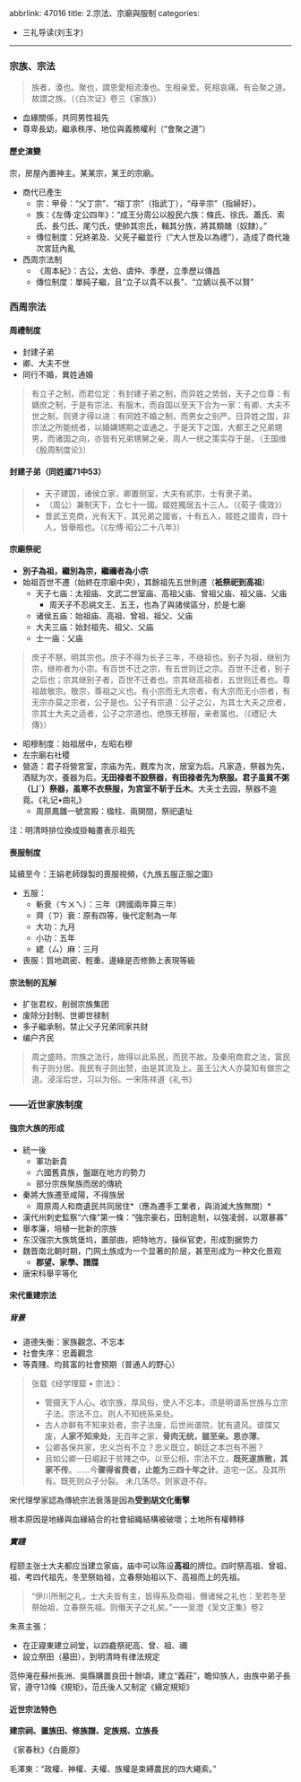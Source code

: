 abbrlink: 47016
title: 2.宗法、宗廟與服制
categories:
  - 三礼导读(刘玉才)
---
### 宗族、宗法

> 族者，湊也。聚也，謂恩愛相流湊也。生相亲爱。死相哀痛。有会聚之道。故謂之族。（〈白次证》卷三《家族》）

- 血緣關係，共同男性祖先
- 尊卑長幼，繼承秩序、地位與義務權利（“會聚之道”）

#### 歷史演變

宗，房屋內置神主。某某宗，某王的宗廟。

- 商代已產生
	- 宗：甲骨：“父丁宗”、“祖丁宗”（指武丁），“母辛宗”（指婦好）。
	- 族：《左傳·定公四年》：“成王分周公以殷民六族：條氏、徐氏、蕭氏、索氏、長勺氏、尾勺氏，使帥其宗氏，輯其分族，將其類醜（奴隸）。”
	- 傳位制度：兄終弟及、父死子繼並行（“大人世及以為禮”），造成了商代幾次宮廷內亂
- 西周宗法制
	- 《周本紀》：古公，太伯、虞仲、季歷，立季歷以傳昌
	- 傳位制度：單純子繼，且“立子以貴不以長”、“立嫡以長不以賢”

### 西周宗法

#### 周禮制度

- 封建子弟
- 卿、大夫不世
- 同行不婚，異姓通婚

> 有立子之制，而君位定：有封建子弟之制，而异姓之势弱，天子之位尊：有嫡庶之制，于是有宗法、有服木，而自国以至天下合为一家：有卿、大夫不世之制，则贤才得以进：有同姓不婚之制，而男女之别严。日异姓之国，非宗法之所能统者，以婚媾甥期之谊通之。于是天下之国，大都王之兄弟甥男，而诸国之向，亦皆有兄弟甥舅之亲，周人一统之策实存于是。（王国维《殷周制度论》）

#### 封建子弟（同姓國71中53）

> - 天子建国，诸侯立家，卿置侧室，大夫有貳宗，士有隶子弟。
> - （周公）兼制天下，立七十一國。姬姓獨居五十三人。（《荀子·儒效》）
> - 昔武王克商，光有天下，其兄弟之國省，十有五人，姬姓之國青，四十人，皆舉瓶也。（《左傅·昭公二十八年》）

#### 宗廟祭祀

- **別子為祖，繼別為宗，繼禰者為小宗**
- 始祖百世不遷（始終在宗廟中央），其餘祖先五世則遷（**衹祭祀到高祖**）
	- 天子七庙：太祖庙、文武二世室庙、高祖父庙、曾祖父庙、祖父庙、父庙
		- 周天子不忍祧文王、五王，也為了與諸侯區分，於是七廟
	- 诸侯五庙：始祖庙、高祖、曾祖、祖父、父庙
	- 大夫三庙：始封祖先、祖父、父庙
	- 士一庙：父庙

> 庶子不祭，明其宗也。庶子不得为长子三年，不继祖也。别子为祖，继别为宗，继祢者为小宗。有百世不迁之宗，有五世则迁之宗。百世不迁者，别子之后也；宗其继别子者，百世不迁者也。宗其继高祖者，五世则迁者也。尊祖故敬宗。敬宗，尊祖之义也。有小宗而无大宗者，有大宗而无小宗者，有无宗亦莫之宗者，公子是也。公子有宗道：公子之公，为其士大夫之庶者，宗其士大夫之适者，公子之宗道也。绝族无移服，亲者属也。（《禮記·大傳》）

- 昭穆制度：始祖居中，左昭右穆
- 左宗廟右社稷
- 營造：君子将營宮室，宗庙为先，厩库为次，居室为后。凡家造，祭器为先，酒赋为次，養器为后。**无田禄者不設祭器，有田禄者先为祭服。君子虽貧不粥（ㄩˊ）祭器，虽寒不衣祭服，为宫室不斩于丘木**。大夫士去园，祭器不逾竟。《礼记•曲礼》
	- 周原鳳雛一號宮殿：楹柱、兩開間，祭祀遺址

注：明清時排位換成掛軸畫表示祖先

#### 喪服制度

延續至今：王娟老師錄製的喪服視頻，《九族五服正服之圖》

- 五服：
	- 斬衰（ㄘㄨㄟ）：三年（跨國兩年算三年）
	- 齊（ㄗ）衰：原有四等，後代定制為一年
	- 大功：九月
	- 小功：五年
	- 緦（ㄙ）麻：三月
- 喪服：質地疏密、輕重、邊緣是否修飾上表現等級

#### 宗法制的瓦解

- 扩张君权，削弱宗族集团
- 废除分封制、世卿世禄制
- 多子繼承制，禁止父子兄弟同家共财
- 编户齐民

> 周之盛時。宗族之法行，故得以此系民，而民不故。及秦用商君之法，富民有子则分居。我民有子则出赞，由是其流及上。虽王公大人亦莫知有做宗之道。浸淫后世，习以为俗。一宋陈祥道《礼书》

### ——近世家族制度

#### 強宗大族的形成

- 統一後
	- 軍功新貴
	- 六國舊貴族，盤踞在地方的勢力
	- 部分宗族聚族而居的傳統
- 秦將大族遷至咸陽，不得族居
	- 周原周人和商遺民共同居住*（應為遷手工業者，與消滅大族無關）*
- 漢代州刺史監察“六條”第一條：“強宗豪右，田制逾制，以強凌弱，以眾暴寡”
- 舉孝廉，培植一批新的宗族
- 东汉强宗大族筑堡坞，置部曲，把特地方。操纵官吏，形成割据势力
- 魏晋南北朝时期，门网土族成为一个显著的阶层，甚至形成为一种文化景观
	- **郡望、家學、譜牒**
- 唐宋科舉平等化

#### 宋代重建宗法

##### 背景

- 道德失衡：家族觀念、不忘本
- 社會失序：忠義觀念
- 等貴賤、均貧富的社會預期（普通人的野心）

> 张载《经学理窟 • 宗法》：
> 
> - 管摄天下人心。收宗族，厚风俗，使人不忘本，须是明谱系世族与立宗子法。宗法不立。则人不知统系来处。
> - 古人亦鲜有不知来处者。宗子法废，后世尚谱院，犹有遺风。谱牒又废，**人家不知来处**，无百年之家，**骨肉无统，雖至亲。恩亦薄**。
> - 公卿各保共家，忠义岂有不立？忠义既立，朝廷之本岂有不圈？
> - 且如公卿一日崛起于贫賤之中。以至公相，宗法不立，**既死遂族散，其家不传**。……今**骤得省费者，止能为三四十年之计**。造宅一区。及其所有。既死则众子分裂。 未几荡尽。则家遊不存。

宋代理學家認為傳統宗法衰落是因為**受到胡文化衝擊**

根本原因是地緣與血緣結合的社會組織結構被破壞；土地所有權轉移

##### 實踐

程颐主张士大夫都应当建立家庙，庙中可以陈设**高祖**的牌位。四时祭高祖、曾祖、祖、考四代祖先，冬至祭始祖，立春祭始祖以下、高祖而上的先祖。

> “伊川所制之礼，士大夫皆有主，皆得系及商祖，僭诸候之礼也：至若冬至祭始祖，立春祭先祖。则僭天子之礼矣。”一一吴澄《吴文正集》卷2

朱熹主張：

- 在正寢東建立祠堂，以四龕祭祀高、曾、祖、禰
- 設立祭田（墓田），到明清時有律法規定

范仲淹在蘇州長洲、吳縣購置良田十餘頃，建立“義莊”，瞻仰族人，由族中弟子長官，遵守13條《規矩》，范氏後人又制定《續定規矩》

#### 近世宗法特色

**建宗祠、置族田、修族譜、定族規、立族長**

《家春秋》《白鹿原》

毛澤東：“政權、神權、夫權、族權是束縛農民的四大繩索。”